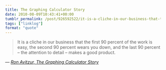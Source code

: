 ```yaml
---
title: The Graphing Calculator Story
date: 2010-08-09T10:43:41+00:00
tumblr_permalink: /post/926592522/it-is-a-cliche-in-our-business-that-the-first-90
tags: ["linklog"]
format: "quote"
---
```


> It is a cliche in our business that the first 90 percent of the work is easy, the second 90 percent wears you down, and the last 90 percent &#8211; the attention to detail &#8211; makes a good product.

— <cite>[Ron Avitzur, _The Graphing Calculator Story_](http://www.nucalc.com/Story/)</cite>
